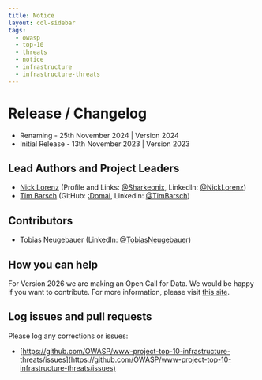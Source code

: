 ```yaml
---
title: Notice
layout: col-sidebar
tags:
  - owasp
  - top-10
  - threats
  - notice
  - infrastructure
  - infrastructure-threats
---
```


# Release / Changelog

- Renaming - 25th November 2024 | Version 2024
- Initial Release - 13th November 2023 | Version 2023

## Lead Authors and Project Leaders

- [Nick Lorenz](mailto:nick.lorenz@owasp.org) (Profile and Links: [@Sharkeonix](http://sharkeonix.com), LinkedIn: [@NickLorenz](https://www.linkedin.com/in/nicklorenz))
- [Tim Barsch](mailto:tim.barsch@owasp.org) (GitHub: [:Domai](https://github.com/domai-tb), LinkedIn: [@TimBarsch](https://www.linkedin.com/in/domai-tb))

## Contributors

- Tobias Neugebauer (LinkedIn: [@TobiasNeugebauer](https://www.linkedin.com/in/tobiasneugebauer))

## How you can help

For Version 2026 we are making an Open Call for Data. We would be happy if you want to contribute.
For more information, please visit [this site](./INT_2024-Open_Call_for_Data.md).

## Log issues and pull requests

Please log any corrections or issues:

- [https://github.com/OWASP/www-project-top-10-infrastructure-threats/issues](https://github.com/OWASP/www-project-top-10-infrastructure-threats/issues)
